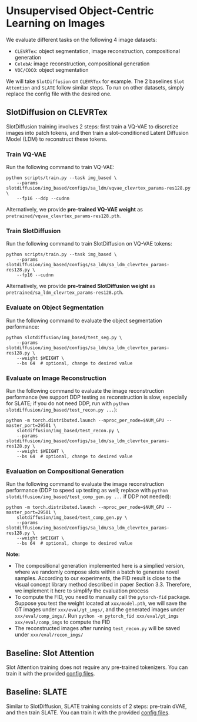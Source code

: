 # Unsupervised Object-Centric Learning on Images

We evaluate different tasks on the following 4 image datasets:

-   `CLEVRTex`: object segmentation, image reconstruction, compositional generation
-   `CelebA`: image reconstruction, compositional generation
-   `VOC/COCO`: object segmentation

We will take `SlotDiffusion` on `CLEVRTex` for example.
The 2 baselines `Slot Attention` and `SLATE` follow similar steps.
To run on other datasets, simply replace the config file with the desired one.

## SlotDiffusion on CLEVRTex

SlotDiffusion training involves 2 steps: first train a VQ-VAE to discretize images into patch tokens, and then train a slot-conditioned Latent Diffusion Model (LDM) to reconstruct these tokens.

### Train VQ-VAE

Run the following command to train VQ-VAE:

```
python scripts/train.py --task img_based \
    --params slotdiffusion/img_based/configs/sa_ldm/vqvae_clevrtex_params-res128.py \
    --fp16 --ddp --cudnn
```

Alternatively, we provide **pre-trained VQ-VAE weight** as `pretrained/vqvae_clevrtex_params-res128.pth`.

### Train SlotDiffusion

Run the following command to train SlotDiffusion on VQ-VAE tokens:

```
python scripts/train.py --task img_based \
    --params slotdiffusion/img_based/configs/sa_ldm/sa_ldm_clevrtex_params-res128.py \
    --fp16 --cudnn
```

Alternatively, we provide **pre-trained SlotDiffusion weight** as `pretrained/sa_ldm_clevrtex_params-res128.pth`.

### Evaluate on Object Segmentation

Run the following command to evaluate the object segmentation performance:

```
python slotdiffusion/img_based/test_seg.py \
    --params slotdiffusion/img_based/configs/sa_ldm/sa_ldm_clevrtex_params-res128.py \
    --weight $WEIGHT \
    --bs 64  # optional, change to desired value
```

### Evaluate on Image Reconstruction

Run the following command to evaluate the image reconstruction performance (we support DDP testing as reconstruction is slow, especially for SLATE; if you do not need DDP, run with `python slotdiffusion/img_based/test_recon.py ...`):

```
python -m torch.distributed.launch --nproc_per_node=$NUM_GPU --master_port=29501 \
    slotdiffusion/img_based/test_recon.py \
    --params slotdiffusion/img_based/configs/sa_ldm/sa_ldm_clevrtex_params-res128.py \
    --weight $WEIGHT \
    --bs 64  # optional, change to desired value
```

### Evaluation on Compositional Generation

Run the following command to evaluate the image reconstruction performance (DDP to speed up testing as well; replace with `python slotdiffusion/img_based/test_comp_gen.py ...` if DDP not needed):

```
python -m torch.distributed.launch --nproc_per_node=$NUM_GPU --master_port=29501 \
    slotdiffusion/img_based/test_comp_gen.py \
    --params slotdiffusion/img_based/configs/sa_ldm/sa_ldm_clevrtex_params-res128.py \
    --weight $WEIGHT \
    --bs 64  # optional, change to desired value
```

**Note:**

-   The compositional generation implemented here is a simplied version, where we randomly compose slots within a batch to generate novel samples.
    According to our experiments, the FID result is close to the visual concept library method described in paper Section 3.3.
    Therefore, we implement it here to simplify the evaluation process
-   To compute the FID, you need to manually call the `pytorch-fid` package.
    Suppose you test the weight located at `xxx/model.pth`, we will save the GT images under `xxx/eval/gt_imgs/`, and the generated images under `xxx/eval/comp_imgs/`.
    Run `python -m pytorch_fid xxx/eval/gt_imgs xxx/eval/comp_imgs` to compute the FID
-   The reconstructed images after running `test_recon.py` will be saved under `xxx/eval/recon_imgs/`

## Baseline: Slot Attention

Slot Attention training does not require any pre-trained tokenizers.
You can train it with the provided [config files](../slotdiffusion/img_based/configs/sa/).

## Baseline: SLATE

Similar to SlotDiffusion, SLATE training consists of 2 steps: pre-train dVAE, and then train SLATE.
You can train it with the provided [config files](../slotdiffusion/img_based/configs/slate/).

